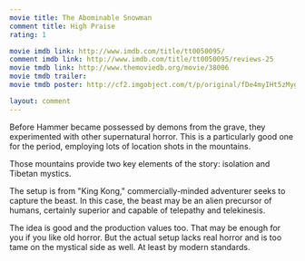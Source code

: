 ```yaml
---
movie title: The Abominable Snowman
comment title: High Praise
rating: 1

movie imdb link: http://www.imdb.com/title/tt0050095/
comment imdb link: http://www.imdb.com/title/tt0050095/reviews-25
movie tmdb link: http://www.themoviedb.org/movie/38006
movie tmdb trailer: 
movie tmdb poster: http://cf2.imgobject.com/t/p/original/fDe4myIHt5zMygIk363JZ8fa4WS.jpg

layout: comment
---
```


Before Hammer became possessed by demons from the grave, they experimented with other supernatural horror. This is a particularly good one for the period, employing lots of location shots in the mountains.

Those mountains provide two key elements of the story: isolation and Tibetan mystics. 

The setup is from "King Kong," commercially-minded adventurer seeks to capture the beast. In this case, the beast may be an alien precursor of humans, certainly superior and capable of telepathy and telekinesis.

The idea is good and the production values too. That may be enough for you if you like old horror. But the actual setup lacks real horror and is too tame on the mystical side as well. At least by modern standards.